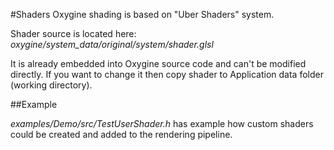 #Shaders
Oxygine shading is based on "Uber Shaders" system.

Shader source is located here:
*oxygine/system_data/original/system/shader.glsl*

It is already embedded into Oxygine source code and can't be modified directly.
If you want to change it then copy shader to Application data folder (working directory).

##Example

*examples/Demo/src/TestUserShader.h* has example how custom shaders could be created and added to the rendering pipeline.